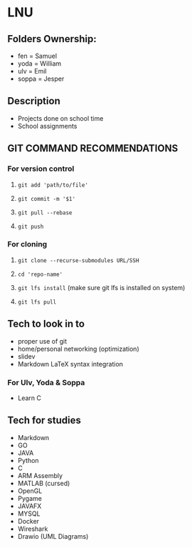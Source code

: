 # LNU

## Folders Ownership:

- fen = Samuel
- yoda = William
- ulv = Emil
- soppa = Jesper

## Description

- Projects done on school time
- School assignments

## GIT COMMAND RECOMMENDATIONS

### For version control

1. `git add 'path/to/file'`

2. `git commit -m '$1'`

3. `git pull --rebase`

4. `git push`

### For cloning

1. `git clone --recurse-submodules URL/SSH`

2. `cd 'repo-name'`

3. `git lfs install` (make sure git lfs is installed on system)

4. `git lfs pull` 

## Tech to look in to

- proper use of git
- home/personal networking (optimization)
- slidev
- Markdown LaTeX syntax integration

### For Ulv, Yoda & Soppa

- Learn C

## Tech for studies

- Markdown 
- GO
- JAVA
- Python
- C
- ARM Assembly
- MATLAB (cursed)
- OpenGL
- Pygame
- JAVAFX
- MYSQL
- Docker
- Wireshark
- Drawio (UML Diagrams)

